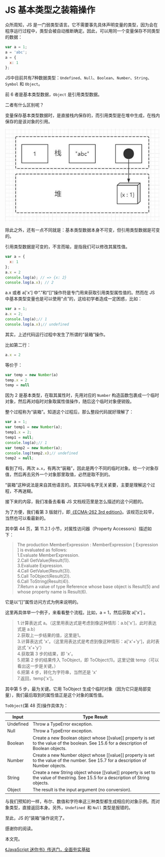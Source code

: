 # JS 基本类型之装箱操作
众所周知，JS 是一门弱类型语言。它不需要事先具体声明变量的类型，因为会在程序运行过程中，类型会被自动推断确定。因此，可以用同一个变量保存不同类型的数据：

```javascript
var a = 1;
a = 'abc';
a = {
  x: 1
};
```
JS中目前共有7种数据类型：`Undefined`、`Null`、`Boolean`、`Number`、`String`、`Symbol` 和 `Object`。

前 6 者是基本类型数据，`Object` 是引用类型数据。

二者有什么区别呢？

变量保存基本类型数据时，是直接栈内保存的，而引用类型是在堆中生成，在栈内保存的是该对象的引用。
<p align="center">
	<img src="fig001.png" ">
</p>

除此之外，还有一点不同就是：基本类型数据本身不可变，但引用类型数据是可变的。

引用类型数据是可变的，不言而喻，是指我们可以修改其属性值。
```javascript
var a = {
  x: 1
};
a.x = 2
console.log(a); // => {x: 2}  
console.log(a.x); // 2  
```
a.x 或者 a['x'] 中“.”和“[]”操作符是专门用来获取引用类型属性值的。然而在 JS 中基本类型变量也是可以使用“点”的，这给初学者造成一定困惑，比如：
```javascript
var a = 1;
a.x = 2;
console.log(a);// 1  
console.log(a.x);// undefined  
```
其实，上述代码运行过程中发生了所谓的“装箱”操作。

比如第二行：
```javascript
a.x = 2
```
等价于：
```javascript
var temp = new Number(a)
temp.x = 2
temp = null
```
因为 2 是基本类型，在取其属性时，先用对应的 `Number` 构造函数包裹成一个临时对象，然后再对临时对象取属性值操作，随后这个临时对象便销毁。

整个过程称为“装箱”。知道这个过程后，那么整段代码就好理解了：
```javascript
var a = 1;
var temp1 = new Number(a);
temp1.x = 2;
temp1 = null;
console.log(a);// 1  
var temp2 = new Number(a);
console.log(temp2.x);// undefined  
temp2 = null;
```
看到了吗，两次 `a.x`，有两次“装箱”，因此是两个不同的临时对象。给一个对象存值，然后再去另外一个对象那里取值，必然是取不到的。

“装箱”这种说法是来自其他语言的。其实叫啥名字无关紧要，主要是理解这个过程，不再迷糊。

接下来的内容，我们准备去看看 JS 文档规范里是怎么描述的这个问题的。

为了方便，我们看第 3 版就行，即[《ECMA-262 3rd edition》](https://www.ecma-international.org/publications/standards/Ecma-262-arch.htm)。该规范比较早，当然也可以看最新的。

其中第 44 页，第 11.2.1 小节，对属性访问器（Property Accessors）描述如下：

> The production MemberExpression : MemberExpression [ Expression ] is evaluated as follows:  
1.Evaluate MemberExpression.  
2.Call GetValue(Result(1)).  
3.Evaluate Expression.  
4.Call GetValue(Result(3)).  
5.Call ToObject(Result(2)).  
6.Call ToString(Result(4)).  
7.Return a value of type Reference whose base object is Result(5) and whose property name is Result(6).  

它是以“[]”属性访问方式为例来说明的。

这里再具体举一个例子，来看看整个流程。比如，a = 1，然后获取 a['x'] 。

> 1.计算表达式 a。（这里用表达式是考虑到像这种情形：a.b['x']，此时表达式是 a.b）    
2.获取上一步结果的值，这里是1。   
3.计算表达式 'x'。（这里用表达式是考虑到像这种情形：a['x'+'y']，此时表达式 'x'+'y'）   
4.获取第 3 步的结果，即 'x'。   
5.把第 2 步的结果传入 ToObject，即 ToObject(1)。这里记做 temp（可以看出这一步是关键。）   
6.把第 4 步，转化为字符串，当然还是 'x'   
7.返回，temp['x']。

其中第 5 步，最为关键。它用 ToObject 生成个临时对象（因为它只是局部变量），我们最后取到的属性值正是这个对象的属性值。

`ToObject`(第 48 页)操作具体为：

|Input|	Type Result|
|-----|-----|
|Undefined|	Throw a TypeError exception.|
|Null|	Throw a TypeError exception.|
|Boolean|	Create a new Boolean object whose [[value]] property is set to the value of the boolean. See 15.6 for a description of Boolean objects.|
|Number	|Create a new Number object whose [[value]] property is set to the value of the number. See 15.7 for a description of Number objects.|
|String	|Create a new String object whose [[value]] property is set to the value of thestring. See 15.5 for a description of String objects.|
|Object	|The result is the input argument (no conversion).|
与我们预知的一样，布尔、数值和字符串这三种类型都生成相应的对象示例。而对象类型，直接返回本身。另外，`Undefined `和 `Null` 类型是报错的。

至此，JS 的“装箱”操作说完了。

感谢你的阅读。

本文完。

[《JavaScript 迷你书》传送门，全面夯实基础](https://github.com/qdlaoyao/js-book)